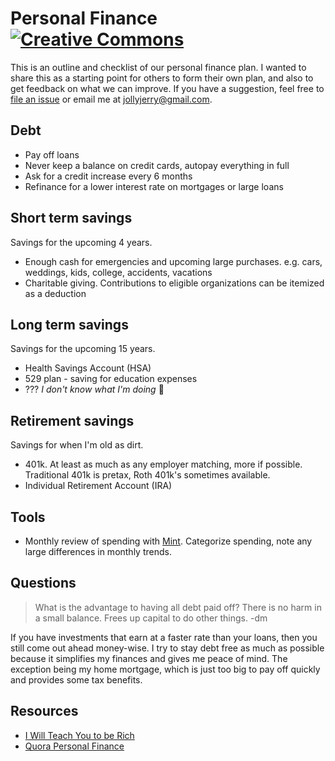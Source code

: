 # Personal Finance [![Creative Commons](http://i.creativecommons.org/l/by/4.0/88x31.png)](http://creativecommons.org/licenses/by/4.0/deed.en_US)

This is an outline and checklist of our personal finance plan. I wanted to share
this as a starting point for others to form their own plan, and also to get
feedback on what we can improve. If you have a suggestion, feel free to [file an
issue](https://github.com/jch/personal-finance/issues) or email me at
jollyjerry@gmail.com.

## Debt

* Pay off loans
* Never keep a balance on credit cards, autopay everything in full
* Ask for a credit increase every 6 months
* Refinance for a lower interest rate on mortgages or large loans

## Short term savings

Savings for the upcoming 4 years.

* Enough cash for emergencies and upcoming large purchases. e.g. cars, weddings,
  kids, college, accidents, vacations
* Charitable giving. Contributions to eligible organizations can be itemized as
  a deduction
  
## Long term savings

Savings for the upcoming 15 years.

* Health Savings Account (HSA)
* 529 plan - saving for education expenses
* ??? *I don't know what I'm doing* :money_with_wings:

## Retirement savings

Savings for when I'm old as dirt.

* 401k. At least as much as any employer matching, more if possible.
  Traditional 401k is pretax, Roth 401k's sometimes available.
* Individual Retirement Account (IRA)


## Tools

* Monthly review of spending with [Mint](https://www.mint.com). Categorize
  spending, note any large differences in monthly trends.

## Questions

> What is the advantage to having all debt paid off? There is no harm in a small
> balance. Frees up capital to do other things. -dm

If you have investments that earn at a faster rate than your loans, then you
still come out ahead money-wise. I try to stay debt free as much as possible
because it simplifies my finances and gives me peace of mind. The exception
being my home mortgage, which is just too big to pay off quickly and provides
some tax benefits.

## Resources

* [I Will Teach You to be Rich](http://www.amazon.com/gp/product/0761147489/ref=as_li_qf_sp_asin_tl?ie=UTF8&camp=1789&creative=9325&creativeASIN=0761147489&linkCode=as2&tag=what0d-20)
* [Quora Personal Finance](http://www.quora.com/Personal-Finance)
